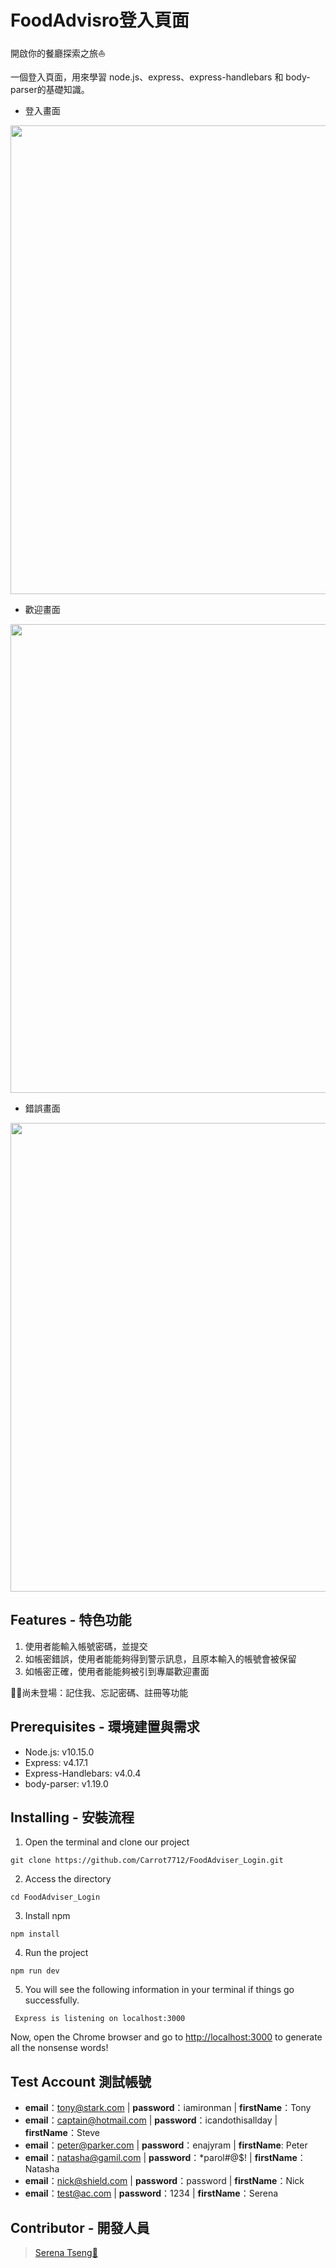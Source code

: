 # FoodAdvisro登入頁面

開啟你的餐廳探索之旅⛵

一個登入頁面，用來學習 node.js、express、express-handlebars 和 body-parser的基礎知識。

* 登入畫面
<div align=center><img width="750" src="https://i.imgur.com/n5SStqG.png"></div>

* 歡迎畫面
<div align=center><img width="750" src="https://i.imgur.com/uBmwDQo.png"></div>

* 錯誤畫面
<div align=center><img width="750" src="https://i.imgur.com/3irwsPQ.png"></div>

## Features - 特色功能

1. 使用者能輸入帳號密碼，並提交
2. 如帳密錯誤，使用者能能夠得到警示訊息，且原本輸入的帳號會被保留
3. 如帳密正確，使用者能能夠被引到專屬歡迎畫面

👷‍♂尚未登場：記住我、忘記密碼、註冊等功能
## Prerequisites - 環境建置與需求

- Node.js: v10.15.0
- Express: v4.17.1
- Express-Handlebars: v4.0.4
- body-parser: v1.19.0

## Installing - 安裝流程

1. Open the terminal and clone our project

```
git clone https://github.com/Carrot7712/FoodAdviser_Login.git
```

2. Access the directory

```
cd FoodAdviser_Login
```

3. Install npm

```
npm install
```

4. Run the project

```
npm run dev
```

5. You will see the following information in your terminal if things go successfully.

```
 Express is listening on localhost:3000
```

Now, open the Chrome browser and go to [http://localhost:3000](http://localhost:3000) to generate all the nonsense words!

## Test Account 測試帳號
* **email**：tony@stark.com | **password**：iamironman | **firstName**：Tony 
* **email**：captain@hotmail.com | **password**：icandothisallday | **firstName**：Steve
* **email**：peter@parker.com | **password**：enajyram | **firstName**: Peter 
* **email**：natasha@gamil.com | **password**：*parol#@$! | **firstName**：Natasha 
* **email**：nick@shield.com | **password**：password | **firstName**：Nick 
* **email**：test@ac.com | **password**：1234 | **firstName**：Serena 

## Contributor - 開發人員

> [Serena Tseng🥕](https://github.com/Carrot7712)
